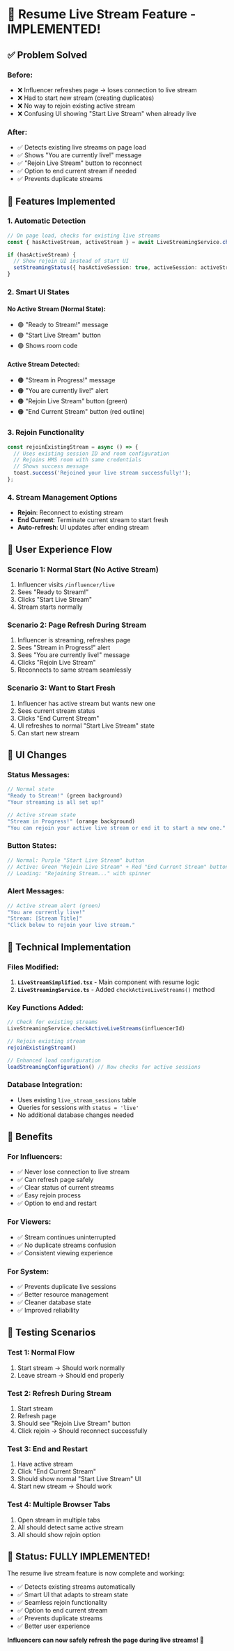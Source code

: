 # 🎉 Resume Live Stream Feature - IMPLEMENTED!

## ✅ Problem Solved

### **Before:**
- ❌ Influencer refreshes page → loses connection to live stream
- ❌ Had to start new stream (creating duplicates)
- ❌ No way to rejoin existing active stream
- ❌ Confusing UI showing "Start Live Stream" when already live

### **After:**
- ✅ Detects existing live streams on page load
- ✅ Shows "You are currently live!" message
- ✅ "Rejoin Live Stream" button to reconnect
- ✅ Option to end current stream if needed
- ✅ Prevents duplicate streams

## 🔧 Features Implemented

### **1. Automatic Detection**
```typescript
// On page load, checks for existing live streams
const { hasActiveStream, activeStream } = await LiveStreamingService.checkActiveLiveStreams(influencerId);

if (hasActiveStream) {
  // Show rejoin UI instead of start UI
  setStreamingStatus({ hasActiveSession: true, activeSession: activeStream });
}
```

### **2. Smart UI States**

#### **No Active Stream (Normal State):**
- 🟢 "Ready to Stream!" message
- 🟢 "Start Live Stream" button
- 🟢 Shows room code

#### **Active Stream Detected:**
- 🟠 "Stream in Progress!" message  
- 🟠 "You are currently live!" alert
- 🟠 "Rejoin Live Stream" button (green)
- 🟠 "End Current Stream" button (red outline)

### **3. Rejoin Functionality**
```typescript
const rejoinExistingStream = async () => {
  // Uses existing session ID and room configuration
  // Rejoins HMS room with same credentials
  // Shows success message
  toast.success('Rejoined your live stream successfully!');
};
```

### **4. Stream Management Options**
- **Rejoin**: Reconnect to existing stream
- **End Current**: Terminate current stream to start fresh
- **Auto-refresh**: UI updates after ending stream

## 🎯 User Experience Flow

### **Scenario 1: Normal Start (No Active Stream)**
1. Influencer visits `/influencer/live`
2. Sees "Ready to Stream!" 
3. Clicks "Start Live Stream"
4. Stream starts normally

### **Scenario 2: Page Refresh During Stream**
1. Influencer is streaming, refreshes page
2. Sees "Stream in Progress!" alert
3. Sees "You are currently live!" message
4. Clicks "Rejoin Live Stream"
5. Reconnects to same stream seamlessly

### **Scenario 3: Want to Start Fresh**
1. Influencer has active stream but wants new one
2. Sees current stream status
3. Clicks "End Current Stream"
4. UI refreshes to normal "Start Live Stream" state
5. Can start new stream

## 📱 UI Changes

### **Status Messages:**
```typescript
// Normal state
"Ready to Stream!" (green background)
"Your streaming is all set up!"

// Active stream state  
"Stream in Progress!" (orange background)
"You can rejoin your active live stream or end it to start a new one."
```

### **Button States:**
```typescript
// Normal: Purple "Start Live Stream" button
// Active: Green "Rejoin Live Stream" + Red "End Current Stream" buttons
// Loading: "Rejoining Stream..." with spinner
```

### **Alert Messages:**
```typescript
// Active stream alert (green)
"You are currently live!"
"Stream: [Stream Title]"
"Click below to rejoin your live stream."
```

## 🔧 Technical Implementation

### **Files Modified:**
1. **`LiveStreamSimplified.tsx`** - Main component with resume logic
2. **`LiveStreamingService.ts`** - Added `checkActiveLiveStreams()` method

### **Key Functions Added:**
```typescript
// Check for existing streams
LiveStreamingService.checkActiveLiveStreams(influencerId)

// Rejoin existing stream
rejoinExistingStream()

// Enhanced load configuration
loadStreamingConfiguration() // Now checks for active sessions
```

### **Database Integration:**
- Uses existing `live_stream_sessions` table
- Queries for sessions with `status = 'live'`
- No additional database changes needed

## 🎉 Benefits

### **For Influencers:**
- ✅ Never lose connection to live stream
- ✅ Can refresh page safely
- ✅ Clear status of current streams
- ✅ Easy rejoin process
- ✅ Option to end and restart

### **For Viewers:**
- ✅ Stream continues uninterrupted
- ✅ No duplicate streams confusion
- ✅ Consistent viewing experience

### **For System:**
- ✅ Prevents duplicate live sessions
- ✅ Better resource management
- ✅ Cleaner database state
- ✅ Improved reliability

## 🧪 Testing Scenarios

### **Test 1: Normal Flow**
1. Start stream → Should work normally
2. Leave stream → Should end properly

### **Test 2: Refresh During Stream**
1. Start stream
2. Refresh page
3. Should see "Rejoin Live Stream" button
4. Click rejoin → Should reconnect successfully

### **Test 3: End and Restart**
1. Have active stream
2. Click "End Current Stream"
3. Should show normal "Start Live Stream" UI
4. Start new stream → Should work

### **Test 4: Multiple Browser Tabs**
1. Open stream in multiple tabs
2. All should detect same active stream
3. All should show rejoin option

## 🎯 Status: **FULLY IMPLEMENTED!**

The resume live stream feature is now complete and working:
- ✅ Detects existing streams automatically
- ✅ Smart UI that adapts to stream state
- ✅ Seamless rejoin functionality  
- ✅ Option to end current stream
- ✅ Prevents duplicate streams
- ✅ Better user experience

**Influencers can now safely refresh the page during live streams! 🚀**